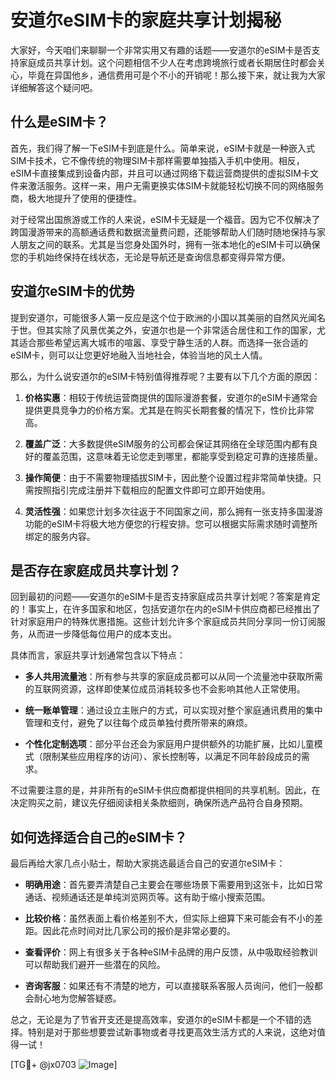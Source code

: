 # 安道尔eSIM卡的家庭共享计划揭秘

大家好，今天咱们来聊聊一个非常实用又有趣的话题——安道尔的eSIM卡是否支持家庭成员共享计划。这个问题相信不少人在考虑跨境旅行或者长期居住时都会关心，毕竟在异国他乡，通信费用可是个不小的开销呢！那么接下来，就让我为大家详细解答这个疑问吧。

## 什么是eSIM卡？

首先，我们得了解一下eSIM卡到底是什么。简单来说，eSIM卡就是一种嵌入式SIM卡技术，它不像传统的物理SIM卡那样需要单独插入手机中使用。相反，eSIM卡直接集成到设备内部，并且可以通过网络下载运营商提供的虚拟SIM卡文件来激活服务。这样一来，用户无需更换实体SIM卡就能轻松切换不同的网络服务商，极大地提升了使用的便捷性。

对于经常出国旅游或工作的人来说，eSIM卡无疑是一个福音。因为它不仅解决了跨国漫游带来的高额通话费和数据流量费问题，还能够帮助人们随时随地保持与家人朋友之间的联系。尤其是当您身处国外时，拥有一张本地化的eSIM卡可以确保您的手机始终保持在线状态，无论是导航还是查询信息都变得异常方便。

## 安道尔eSIM卡的优势

提到安道尔，可能很多人第一反应是这个位于欧洲的小国以其美丽的自然风光闻名于世。但其实除了风景优美之外，安道尔也是一个非常适合居住和工作的国家，尤其适合那些希望远离大城市的喧嚣、享受宁静生活的人群。而选择一张合适的eSIM卡，则可以让您更好地融入当地社会，体验当地的风土人情。

那么，为什么说安道尔的eSIM卡特别值得推荐呢？主要有以下几个方面的原因：

1. **价格实惠**：相较于传统运营商提供的国际漫游套餐，安道尔的eSIM卡通常会提供更具竞争力的价格方案。尤其是在购买长期套餐的情况下，性价比非常高。
   
2. **覆盖广泛**：大多数提供eSIM服务的公司都会保证其网络在全球范围内都有良好的覆盖范围，这意味着无论您走到哪里，都能享受到稳定可靠的连接质量。
   
3. **操作简便**：由于不需要物理插拔SIM卡，因此整个设置过程非常简单快捷。只需按照指引完成注册并下载相应的配置文件即可立即开始使用。

4. **灵活性强**：如果您计划多次往返于不同国家之间，那么拥有一张支持多国漫游功能的eSIM卡将极大地方便您的行程安排。您可以根据实际需求随时调整所绑定的服务内容。

## 是否存在家庭成员共享计划？

回到最初的问题——安道尔的eSIM卡是否支持家庭成员共享计划呢？答案是肯定的！事实上，在许多国家和地区，包括安道尔在内的eSIM卡供应商都已经推出了针对家庭用户的特殊优惠措施。这些计划允许多个家庭成员共同分享同一份订阅服务，从而进一步降低每位用户的成本支出。

具体而言，家庭共享计划通常包含以下特点：

- **多人共用流量池**：所有参与共享的家庭成员都可以从同一个流量池中获取所需的互联网资源，这样即使某位成员消耗较多也不会影响其他人正常使用。
  
- **统一账单管理**：通过设立主账户的方式，可以实现对整个家庭通讯费用的集中管理和支付，避免了以往每个成员单独付费所带来的麻烦。
  
- **个性化定制选项**：部分平台还会为家庭用户提供额外的功能扩展，比如儿童模式（限制某些应用程序的访问）、家长控制等，以满足不同年龄段成员的需求。

不过需要注意的是，并非所有的eSIM卡供应商都提供相同的共享机制。因此，在决定购买之前，建议先仔细阅读相关条款细则，确保所选产品符合自身预期。

## 如何选择适合自己的eSIM卡？

最后再给大家几点小贴士，帮助大家挑选最适合自己的安道尔eSIM卡：

- **明确用途**：首先要弄清楚自己主要会在哪些场景下需要用到这张卡，比如日常通话、视频通话还是单纯浏览网页等。这有助于缩小搜索范围。
  
- **比较价格**：虽然表面上看价格差别不大，但实际上细算下来可能会有不小的差距。因此花点时间对比几家公司的报价是非常必要的。
  
- **查看评价**：网上有很多关于各种eSIM卡品牌的用户反馈，从中吸取经验教训可以帮助我们避开一些潜在的风险。
  
- **咨询客服**：如果还有不清楚的地方，可以直接联系客服人员询问，他们一般都会耐心地为您解答疑惑。

总之，无论是为了节省开支还是提高效率，安道尔的eSIM卡都是一个不错的选择。特别是对于那些想要尝试新事物或者寻找更高效生活方式的人来说，这绝对值得一试！

[TG💪+ @jx0703 ![Image](https://github.com/user-attachments/assets/dbca1d08-cadb-493c-b0ec-ad6f7a83f270)]